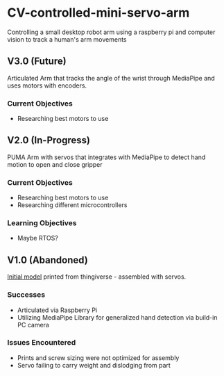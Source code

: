 # CV-controlled-mini-servo-arm
Controlling a small desktop robot arm using a raspberry pi and computer vision to track a human's arm movements

## V3.0 (Future)
Articulated Arm that tracks the angle of the wrist through MediaPipe and uses motors with encoders.

### Current Objectives
- Researching best motors to use
 
## V2.0 (In-Progress)
PUMA Arm with servos that integrates with MediaPipe to detect hand motion to open and close gripper

### Current Objectives
- Researching best motors to use
- Researching different microcontrollers

### Learning Objectives
- Maybe RTOS?

## V1.0 (Abandoned)
[Initial model](https://www.thingiverse.com/thing:6313449) printed from thingiverse - assembled with servos. 
### Successes
- Articulated via Raspberry Pi
- Utilizing MediaPipe Library for generalized hand detection via build-in PC camera

### Issues Encountered
- Prints and screw sizing were not optimized for assembly
- Servo failing to carry weight and dislodging from part


